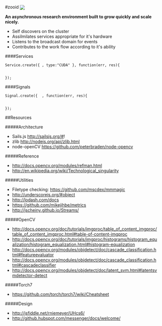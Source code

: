 #zooid <img src="http://recollectionbooks.com/bleed/images/BB/manowar1.gif" align=center> 


**An asynchronous research environment built to grow quickly and scale nicely.**

- Self discovers on the cluster
- Assilmilates services appropriate for it's hardware
- Listens to the broadcast domain for events
- Contributes to the work flow according to it's ability

####Services

    Service.create({ , type:"CUDA" }, function(err, res){
      
      
    });

####Signals

    Signal.create({  , function(err, res){
      
      
    });
    
    
##Resources

#####Architecture

- Sails.js http://sailsjs.org/#!
- zlib http://nodejs.org/api/zlib.html
- node-openCV https://github.com/peterbraden/node-opencv


#####Reference
- http://docs.opencv.org/modules/refman.html
- http://en.wikipedia.org/wiki/Technological_singularity

#####Utilities

- Filetype checking: https://github.com/mscdex/mmmagic
- http://underscorejs.org/#object
- http://lodash.com/docs
- https://github.com/mikejihbe/metrics
- http://jscheiny.github.io/Streams/

#####OpenCV


- http://docs.opencv.org/doc/tutorials/imgproc/table_of_content_imgproc/table_of_content_imgproc.html#table-of-content-imgproc
- http://docs.opencv.org/doc/tutorials/imgproc/histograms/histogram_equalization/histogram_equalization.html#histogram-equalization
- http://docs.opencv.org/modules/objdetect/doc/cascade_classification.html#featureevaluator
- http://docs.opencv.org/modules/objdetect/doc/cascade_classification.html#cascadeclassifier
- http://docs.opencv.org/modules/objdetect/doc/latent_svm.html#latentsvmdetector-detect

#####Torch7
- https://github.com/torch/torch7/wiki/Cheatsheet

#####Design
- http://jsfiddle.net/rniemeyer/UHcs6/
- http://github.hubspot.com/messenger/docs/welcome/
